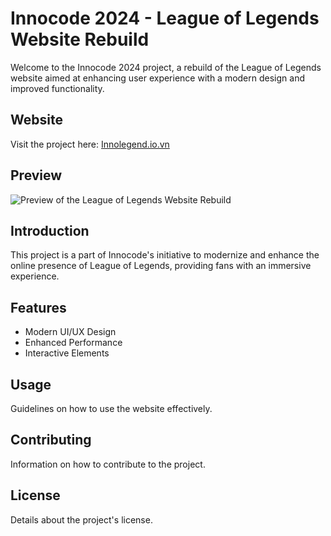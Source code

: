 # Innocode 2024 - League of Legends Website Rebuild

Welcome to the Innocode 2024 project, a rebuild of the League of Legends website aimed at enhancing user experience with a modern design and improved functionality.

## Website

Visit the project here: [Innolegend.io.vn](https://innolegend.io.vn)

## Preview

![Preview of the League of Legends Website Rebuild](https://github.com/bin2209/innocode/assets/58648810/c174b6cf-6cfd-4bbd-9e76-47e0afbabf53)

## Introduction

This project is a part of Innocode's initiative to modernize and enhance the online presence of League of Legends, providing fans with an immersive experience.

## Features
- Modern UI/UX Design
- Enhanced Performance
- Interactive Elements

## Usage

Guidelines on how to use the website effectively.

## Contributing

Information on how to contribute to the project.

## License

Details about the project's license.